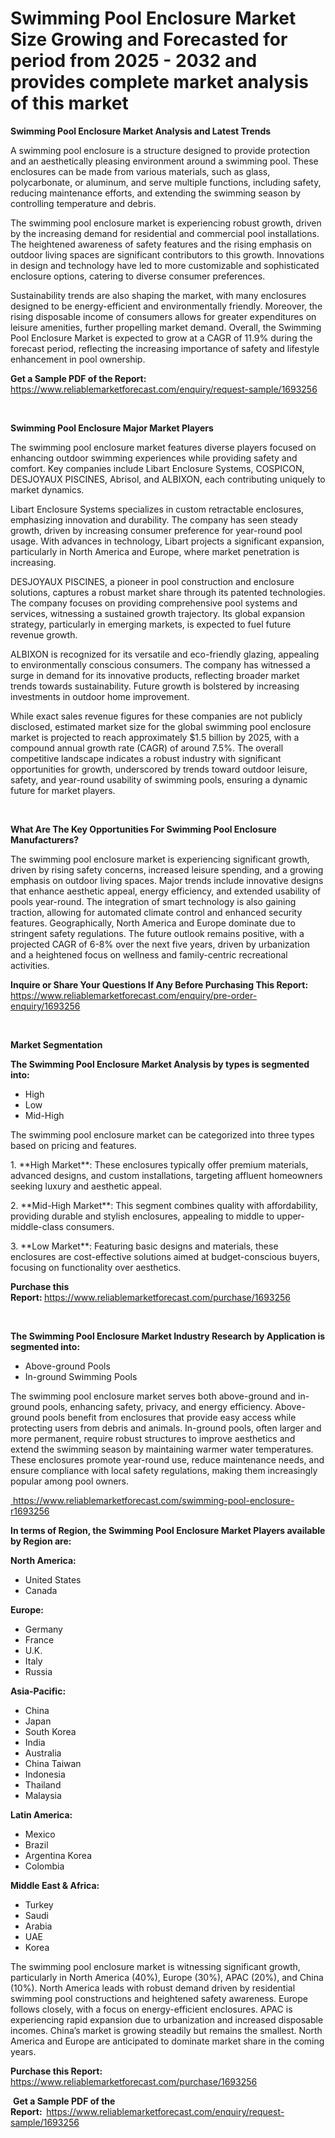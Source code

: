 <p><h1>Swimming Pool Enclosure Market Size Growing and Forecasted for period from 2025 - 2032 and provides complete market analysis of this market</h1></p><p><strong>Swimming Pool Enclosure Market Analysis and Latest Trends</strong></p>
<p><p>A swimming pool enclosure is a structure designed to provide protection and an aesthetically pleasing environment around a swimming pool. These enclosures can be made from various materials, such as glass, polycarbonate, or aluminum, and serve multiple functions, including safety, reducing maintenance efforts, and extending the swimming season by controlling temperature and debris.</p><p>The swimming pool enclosure market is experiencing robust growth, driven by the increasing demand for residential and commercial pool installations. The heightened awareness of safety features and the rising emphasis on outdoor living spaces are significant contributors to this growth. Innovations in design and technology have led to more customizable and sophisticated enclosure options, catering to diverse consumer preferences. </p><p>Sustainability trends are also shaping the market, with many enclosures designed to be energy-efficient and environmentally friendly. Moreover, the rising disposable income of consumers allows for greater expenditures on leisure amenities, further propelling market demand. Overall, the Swimming Pool Enclosure Market is expected to grow at a CAGR of 11.9% during the forecast period, reflecting the increasing importance of safety and lifestyle enhancement in pool ownership.</p></p>
<p><strong>Get a Sample PDF of the Report:&nbsp;</strong> <a href="https://www.reliablemarketforecast.com/enquiry/request-sample/1693256?utm_campaign=1890&utm_medium=2&utm_source=Github&utm_content=ia&utm_term=16042025&utm_id=swimming-pool-enclosure">https://www.reliablemarketforecast.com/enquiry/request-sample/1693256</a></p>
<p>&nbsp;</p>
<p><strong>Swimming Pool Enclosure Major Market Players</strong></p>
<p><p>The swimming pool enclosure market features diverse players focused on enhancing outdoor swimming experiences while providing safety and comfort. Key companies include Libart Enclosure Systems, COSPICON, DESJOYAUX PISCINES, Abrisol, and ALBIXON, each contributing uniquely to market dynamics.</p><p>Libart Enclosure Systems specializes in custom retractable enclosures, emphasizing innovation and durability. The company has seen steady growth, driven by increasing consumer preference for year-round pool usage. With advances in technology, Libart projects a significant expansion, particularly in North America and Europe, where market penetration is increasing.</p><p>DESJOYAUX PISCINES, a pioneer in pool construction and enclosure solutions, captures a robust market share through its patented technologies. The company focuses on providing comprehensive pool systems and services, witnessing a sustained growth trajectory. Its global expansion strategy, particularly in emerging markets, is expected to fuel future revenue growth.</p><p>ALBIXON is recognized for its versatile and eco-friendly glazing, appealing to environmentally conscious consumers. The company has witnessed a surge in demand for its innovative products, reflecting broader market trends towards sustainability. Future growth is bolstered by increasing investments in outdoor home improvement.</p><p>While exact sales revenue figures for these companies are not publicly disclosed, estimated market size for the global swimming pool enclosure market is projected to reach approximately $1.5 billion by 2025, with a compound annual growth rate (CAGR) of around 7.5%. The overall competitive landscape indicates a robust industry with significant opportunities for growth, underscored by trends toward outdoor leisure, safety, and year-round usability of swimming pools, ensuring a dynamic future for market players.</p></p>
<p>&nbsp;</p>
<p><strong>What Are The Key Opportunities For Swimming Pool Enclosure Manufacturers?</strong></p>
<p><p>The swimming pool enclosure market is experiencing significant growth, driven by rising safety concerns, increased leisure spending, and a growing emphasis on outdoor living spaces. Major trends include innovative designs that enhance aesthetic appeal, energy efficiency, and extended usability of pools year-round. The integration of smart technology is also gaining traction, allowing for automated climate control and enhanced security features. Geographically, North America and Europe dominate due to stringent safety regulations. The future outlook remains positive, with a projected CAGR of 6-8% over the next five years, driven by urbanization and a heightened focus on wellness and family-centric recreational activities.</p></p>
<p><strong>Inquire or Share Your Questions If Any Before Purchasing This Report:</strong> <a href="https://www.reliablemarketforecast.com/enquiry/pre-order-enquiry/1693256?utm_campaign=1890&utm_medium=2&utm_source=Github&utm_content=ia&utm_term=16042025&utm_id=swimming-pool-enclosure">https://www.reliablemarketforecast.com/enquiry/pre-order-enquiry/1693256</a></p>
<p>&nbsp;</p>
<p><strong>Market Segmentation</strong></p>
<p><strong>The Swimming Pool Enclosure Market Analysis by types is segmented into:</strong></p>
<p><ul><li>High</li><li>Low</li><li>Mid-High</li></ul></p>
<p><p>The swimming pool enclosure market can be categorized into three types based on pricing and features. </p><p>1. **High Market**: These enclosures typically offer premium materials, advanced designs, and custom installations, targeting affluent homeowners seeking luxury and aesthetic appeal. </p><p>2. **Mid-High Market**: This segment combines quality with affordability, providing durable and stylish enclosures, appealing to middle to upper-middle-class consumers. </p><p>3. **Low Market**: Featuring basic designs and materials, these enclosures are cost-effective solutions aimed at budget-conscious buyers, focusing on functionality over aesthetics.</p></p>
<p><strong>Purchase this Report:&nbsp;</strong><a href="https://www.reliablemarketforecast.com/purchase/1693256?utm_campaign=1890&utm_medium=2&utm_source=Github&utm_content=ia&utm_term=16042025&utm_id=swimming-pool-enclosure">https://www.reliablemarketforecast.com/purchase/1693256</a></p>
<p>&nbsp;</p>
<p><strong>The Swimming Pool Enclosure Market Industry Research by Application is segmented into:</strong></p>
<p><ul><li>Above-ground Pools</li><li>In-ground Swimming Pools</li></ul></p>
<p><p>The swimming pool enclosure market serves both above-ground and in-ground pools, enhancing safety, privacy, and energy efficiency. Above-ground pools benefit from enclosures that provide easy access while protecting users from debris and animals. In-ground pools, often larger and more permanent, require robust structures to improve aesthetics and extend the swimming season by maintaining warmer water temperatures. These enclosures promote year-round use, reduce maintenance needs, and ensure compliance with local safety regulations, making them increasingly popular among pool owners.</p></p>
<p><a href="https://www.reliablemarketforecast.com/swimming-pool-enclosure-r1693256?utm_campaign=1890&utm_medium=2&utm_source=Github&utm_content=ia&utm_term=16042025&utm_id=swimming-pool-enclosure">&nbsp;https://www.reliablemarketforecast.com/swimming-pool-enclosure-r1693256</a></p>
<p><strong>In terms of Region, the Swimming Pool Enclosure Market Players available by Region are:</strong></p>
<p>
    <p> <strong> North America: </strong>
        <ul>
            <li>United States</li>
            <li>Canada</li>
        </ul>
        </p> 
    <p> <strong> Europe: </strong>
        <ul>
            <li>Germany</li>
            <li>France</li>
            <li>U.K.</li>
            <li>Italy</li>
            <li>Russia</li>
        </ul>
        </p> 
    <p> <strong> Asia-Pacific: </strong>
        <ul>
            <li>China</li>
            <li>Japan</li>
            <li>South Korea</li>
            <li>India</li>
            <li>Australia</li>
            <li>China Taiwan</li>
            <li>Indonesia</li>
            <li>Thailand</li>
            <li>Malaysia</li>
        </ul>
        </p> 
    <p> <strong> Latin America: </strong>
        <ul>
            <li>Mexico</li>
            <li>Brazil</li>
            <li>Argentina Korea</li>
            <li>Colombia</li>
        </ul>
        </p> 
    <p> <strong> Middle East & Africa: </strong>
        <ul>
            <li>Turkey</li>
            <li>Saudi</li>
            <li>Arabia</li>
            <li>UAE</li>
            <li>Korea</li>
        </ul>
    </p>
    </p>
<p><p>The swimming pool enclosure market is witnessing significant growth, particularly in North America (40%), Europe (30%), APAC (20%), and China (10%). North America leads with robust demand driven by residential swimming pool constructions and heightened safety awareness. Europe follows closely, with a focus on energy-efficient enclosures. APAC is experiencing rapid expansion due to urbanization and increased disposable incomes. China’s market is growing steadily but remains the smallest. North America and Europe are anticipated to dominate market share in the coming years.</p></p>
<p><strong>Purchase this Report: </strong><a href="https://www.reliablemarketforecast.com/purchase/1693256?utm_campaign=1890&utm_medium=2&utm_source=Github&utm_content=ia&utm_term=16042025&utm_id=swimming-pool-enclosure">https://www.reliablemarketforecast.com/purchase/1693256</a></p>
<p>&nbsp;<strong>Get a Sample PDF of the Report:&nbsp;&nbsp;</strong><a href="https://www.reliablemarketforecast.com/enquiry/request-sample/1693256?utm_campaign=1890&utm_medium=2&utm_source=Github&utm_content=ia&utm_term=16042025&utm_id=swimming-pool-enclosure">https://www.reliablemarketforecast.com/enquiry/request-sample/1693256</a></p>
<p><strong></strong></p>
<p><p></p><p></p><p></p></p>